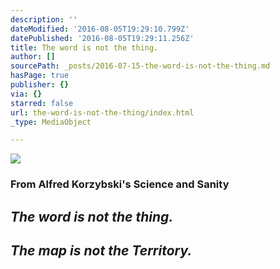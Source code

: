 ```yaml
---
description: ''
dateModified: '2016-08-05T19:29:10.799Z'
datePublished: '2016-08-05T19:29:11.256Z'
title: The word is not the thing.
author: []
sourcePath: _posts/2016-07-15-the-word-is-not-the-thing.md
hasPage: true
publisher: {}
via: {}
starred: false
url: the-word-is-not-the-thing/index.html
_type: MediaObject

---
```

![](https://the-grid-user-content.s3-us-west-2.amazonaws.com/f56ce09b-2068-490e-ae0e-383739a2881a.jpg)

### **From Alfred Korzybski's Science and Sanity**

## _**The word is not the thing.**_

## _**The map is not the Territory.**_